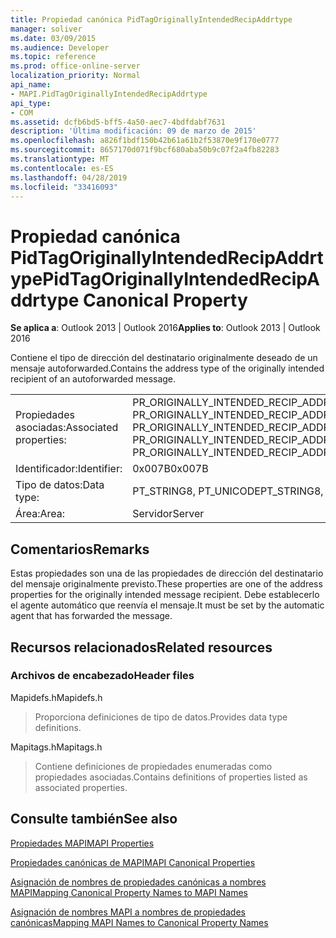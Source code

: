 ```yaml
---
title: Propiedad canónica PidTagOriginallyIntendedRecipAddrtype
manager: soliver
ms.date: 03/09/2015
ms.audience: Developer
ms.topic: reference
ms.prod: office-online-server
localization_priority: Normal
api_name:
- MAPI.PidTagOriginallyIntendedRecipAddrtype
api_type:
- COM
ms.assetid: dcfb6bd5-bff5-4a50-aec7-4bdfdabf7631
description: 'Última modificación: 09 de marzo de 2015'
ms.openlocfilehash: a826f1bdf150b42b61a61b2f53870e9f170e0777
ms.sourcegitcommit: 8657170d071f9bcf680aba50b9c07f2a4fb82283
ms.translationtype: MT
ms.contentlocale: es-ES
ms.lasthandoff: 04/28/2019
ms.locfileid: "33416093"
---
```

# <a name="pidtagoriginallyintendedrecipaddrtype-canonical-property"></a><span data-ttu-id="e0c03-103">Propiedad canónica PidTagOriginallyIntendedRecipAddrtype</span><span class="sxs-lookup"><span data-stu-id="e0c03-103">PidTagOriginallyIntendedRecipAddrtype Canonical Property</span></span>

  
  
<span data-ttu-id="e0c03-104">**Se aplica a**: Outlook 2013 | Outlook 2016</span><span class="sxs-lookup"><span data-stu-id="e0c03-104">**Applies to**: Outlook 2013 | Outlook 2016</span></span> 
  
<span data-ttu-id="e0c03-105">Contiene el tipo de dirección del destinatario originalmente deseado de un mensaje autoforwarded.</span><span class="sxs-lookup"><span data-stu-id="e0c03-105">Contains the address type of the originally intended recipient of an autoforwarded message.</span></span>
  
|||
|:-----|:-----|
|<span data-ttu-id="e0c03-106">Propiedades asociadas:</span><span class="sxs-lookup"><span data-stu-id="e0c03-106">Associated properties:</span></span>  <br/> |<span data-ttu-id="e0c03-107">PR_ORIGINALLY_INTENDED_RECIP_ADDRTYPE, PR_ORIGINALLY_INTENDED_RECIP_ADDRTYPE_A, PR_ORIGINALLY_INTENDED_RECIP_ADDRTYPE_W</span><span class="sxs-lookup"><span data-stu-id="e0c03-107">PR_ORIGINALLY_INTENDED_RECIP_ADDRTYPE, PR_ORIGINALLY_INTENDED_RECIP_ADDRTYPE_A, PR_ORIGINALLY_INTENDED_RECIP_ADDRTYPE_W</span></span>  <br/> |
|<span data-ttu-id="e0c03-108">Identificador:</span><span class="sxs-lookup"><span data-stu-id="e0c03-108">Identifier:</span></span>  <br/> |<span data-ttu-id="e0c03-109">0x007B</span><span class="sxs-lookup"><span data-stu-id="e0c03-109">0x007B</span></span>  <br/> |
|<span data-ttu-id="e0c03-110">Tipo de datos:</span><span class="sxs-lookup"><span data-stu-id="e0c03-110">Data type:</span></span>  <br/> |<span data-ttu-id="e0c03-111">PT_STRING8, PT_UNICODE</span><span class="sxs-lookup"><span data-stu-id="e0c03-111">PT_STRING8, PT_UNICODE</span></span>  <br/> |
|<span data-ttu-id="e0c03-112">Área:</span><span class="sxs-lookup"><span data-stu-id="e0c03-112">Area:</span></span>  <br/> |<span data-ttu-id="e0c03-113">Servidor</span><span class="sxs-lookup"><span data-stu-id="e0c03-113">Server</span></span>  <br/> |
   
## <a name="remarks"></a><span data-ttu-id="e0c03-114">Comentarios</span><span class="sxs-lookup"><span data-stu-id="e0c03-114">Remarks</span></span>

<span data-ttu-id="e0c03-115">Estas propiedades son una de las propiedades de dirección del destinatario del mensaje originalmente previsto.</span><span class="sxs-lookup"><span data-stu-id="e0c03-115">These properties are one of the address properties for the originally intended message recipient.</span></span> <span data-ttu-id="e0c03-116">Debe establecerlo el agente automático que reenvía el mensaje.</span><span class="sxs-lookup"><span data-stu-id="e0c03-116">It must be set by the automatic agent that has forwarded the message.</span></span>
  
## <a name="related-resources"></a><span data-ttu-id="e0c03-117">Recursos relacionados</span><span class="sxs-lookup"><span data-stu-id="e0c03-117">Related resources</span></span>

### <a name="header-files"></a><span data-ttu-id="e0c03-118">Archivos de encabezado</span><span class="sxs-lookup"><span data-stu-id="e0c03-118">Header files</span></span>

<span data-ttu-id="e0c03-119">Mapidefs.h</span><span class="sxs-lookup"><span data-stu-id="e0c03-119">Mapidefs.h</span></span>
  
> <span data-ttu-id="e0c03-120">Proporciona definiciones de tipo de datos.</span><span class="sxs-lookup"><span data-stu-id="e0c03-120">Provides data type definitions.</span></span>
    
<span data-ttu-id="e0c03-121">Mapitags.h</span><span class="sxs-lookup"><span data-stu-id="e0c03-121">Mapitags.h</span></span>
  
> <span data-ttu-id="e0c03-122">Contiene definiciones de propiedades enumeradas como propiedades asociadas.</span><span class="sxs-lookup"><span data-stu-id="e0c03-122">Contains definitions of properties listed as associated properties.</span></span>
    
## <a name="see-also"></a><span data-ttu-id="e0c03-123">Consulte también</span><span class="sxs-lookup"><span data-stu-id="e0c03-123">See also</span></span>



[<span data-ttu-id="e0c03-124">Propiedades MAPI</span><span class="sxs-lookup"><span data-stu-id="e0c03-124">MAPI Properties</span></span>](mapi-properties.md)
  
[<span data-ttu-id="e0c03-125">Propiedades canónicas de MAPI</span><span class="sxs-lookup"><span data-stu-id="e0c03-125">MAPI Canonical Properties</span></span>](mapi-canonical-properties.md)
  
[<span data-ttu-id="e0c03-126">Asignación de nombres de propiedades canónicas a nombres MAPI</span><span class="sxs-lookup"><span data-stu-id="e0c03-126">Mapping Canonical Property Names to MAPI Names</span></span>](mapping-canonical-property-names-to-mapi-names.md)
  
[<span data-ttu-id="e0c03-127">Asignación de nombres MAPI a nombres de propiedades canónicas</span><span class="sxs-lookup"><span data-stu-id="e0c03-127">Mapping MAPI Names to Canonical Property Names</span></span>](mapping-mapi-names-to-canonical-property-names.md)

